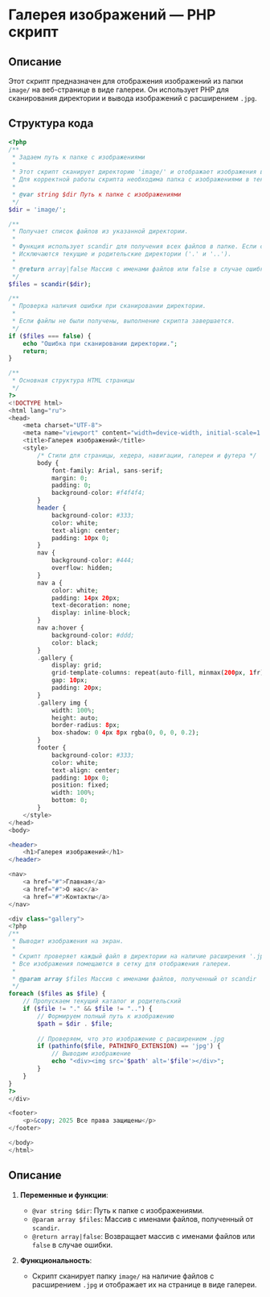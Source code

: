 
# Галерея изображений — PHP скрипт

## Описание

Этот скрипт предназначен для отображения изображений из папки `image/` на веб-странице в виде галереи. Он использует PHP для сканирования директории и вывода изображений с расширением `.jpg`.

## Структура кода

```php
<?php
/**
 * Задаем путь к папке с изображениями
 *
 * Этот скрипт сканирует директорию 'image/' и отображает изображения в формате .jpg в виде галереи.
 * Для корректной работы скрипта необходима папка с изображениями в текущей директории.
 *
 * @var string $dir Путь к папке с изображениями
 */
$dir = 'image/';

/**
 * Получает список файлов из указанной директории.
 *
 * Функция использует scandir для получения всех файлов в папке. Если сканирование не удается, выводится сообщение об ошибке.
 * Исключаются текущие и родительские директории ('.' и '..').
 *
 * @return array|false Массив с именами файлов или false в случае ошибки
 */
$files = scandir($dir);

/**
 * Проверка наличия ошибки при сканировании директории.
 *
 * Если файлы не были получены, выполнение скрипта завершается.
 */
if ($files === false) {
    echo "Ошибка при сканировании директории.";
    return;
}

/**
 * Основная структура HTML страницы
 */
?>
<!DOCTYPE html>
<html lang="ru">
<head>
    <meta charset="UTF-8">
    <meta name="viewport" content="width=device-width, initial-scale=1.0">
    <title>Галерея изображений</title>
    <style>
        /* Стили для страницы, хедера, навигации, галереи и футера */
        body {
            font-family: Arial, sans-serif;
            margin: 0;
            padding: 0;
            background-color: #f4f4f4;
        }
        header {
            background-color: #333;
            color: white;
            text-align: center;
            padding: 10px 0;
        }
        nav {
            background-color: #444;
            overflow: hidden;
        }
        nav a {
            color: white;
            padding: 14px 20px;
            text-decoration: none;
            display: inline-block;
        }
        nav a:hover {
            background-color: #ddd;
            color: black;
        }
        .gallery {
            display: grid;
            grid-template-columns: repeat(auto-fill, minmax(200px, 1fr));
            gap: 10px;
            padding: 20px;
        }
        .gallery img {
            width: 100%;
            height: auto;
            border-radius: 8px;
            box-shadow: 0 4px 8px rgba(0, 0, 0, 0.2);
        }
        footer {
            background-color: #333;
            color: white;
            text-align: center;
            padding: 10px 0;
            position: fixed;
            width: 100%;
            bottom: 0;
        }
    </style>
</head>
<body>

<header>
    <h1>Галерея изображений</h1>
</header>

<nav>
    <a href="#">Главная</a>
    <a href="#">О нас</a>
    <a href="#">Контакты</a>
</nav>

<div class="gallery">
<?php
/**
 * Выводит изображения на экран.
 *
 * Скрипт проверяет каждый файл в директории на наличие расширения '.jpg' и отображает их как изображения.
 * Все изображения помещаются в сетку для отображения галереи.
 *
 * @param array $files Массив с именами файлов, полученный от scandir
 */
foreach ($files as $file) {
    // Пропускаем текущий каталог и родительский
    if ($file != "." && $file != "..") {
        // Формируем полный путь к изображению
        $path = $dir . $file;
        
        // Проверяем, что это изображение с расширением .jpg
        if (pathinfo($file, PATHINFO_EXTENSION) == 'jpg') {
            // Выводим изображение
            echo "<div><img src='$path' alt='$file'></div>";
        }
    }
}
?>
</div>

<footer>
    <p>&copy; 2025 Все права защищены</p>
</footer>

</body>
</html>
```

## Описание

1. **Переменные и функции**:
   - `@var string $dir`: Путь к папке с изображениями.
   - `@param array $files`: Массив с именами файлов, полученный от `scandir`.
   - `@return array|false`: Возвращает массив с именами файлов или `false` в случае ошибки.

2. **Функциональность**:
   - Скрипт сканирует папку `image/` на наличие файлов с расширением `.jpg` и отображает их на странице в виде галереи.


